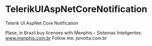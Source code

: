 # TelerikUIAspNetCoreNotification
Telerik UI AspNet Core Notification

Plase, in Brazil buy licenses with Menphis - Sistemas Inteligentes.
www.menphis.com.br
Follow me: jsmotta.com.br